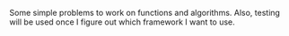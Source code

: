 Some simple problems to work on functions and algorithms.  Also, testing will be used once I figure out which framework I want to use.
